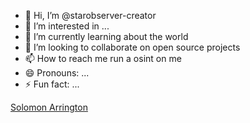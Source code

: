- 👋 Hi, I’m @starobserver-creator
- 👀 I’m interested in ...
- 🌱 I’m currently learning about the world
- 💞️ I’m looking to collaborate on open source projects
- 📫 How to reach me run a osint on me
- 😄 Pronouns: ...
- ⚡ Fun fact: ...
<div class="badge-base LI-profile-badge" data-locale="en_US" data-size="medium" data-theme="light" data-type="VERTICAL" data-vanity="solomon-arrington-95b025201" data-version="v1"><a class="badge-base__link LI-simple-link" href="https://www.linkedin.com/in/solomon-arrington-95b025201?trk=profile-badge">Solomon Arrington</a></div>
              
<!---
starobserver-creator/starobserver-creator is a ✨ special ✨ repository because its `README.md` (this file) appears on your GitHub profile.
You can click the Preview link to take a look at your changes.
--->
